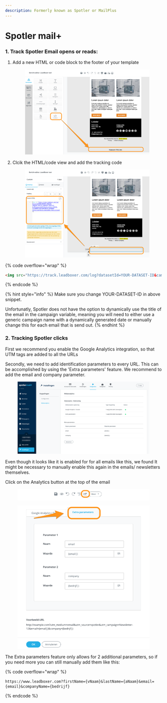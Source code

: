 ```yaml
---
description: Formerly known as Spotler or MailPlus
---
```


# Spotler mail+

### 1. Track Spotler Email opens or reads:

1.  Add a new HTML or code block to the footer of your template

    <figure><img src="../../../.gitbook/assets/Spotler (2).png" alt=""><figcaption></figcaption></figure>
2.  Clcik the HTML/code view and add the tracking code

    <figure><img src="../../../.gitbook/assets/Spotler (3).png" alt=""><figcaption></figcaption></figure>

{% code overflow="wrap" %}
```html
<img src="https://track.leadboxer.com/log?datasetId=YOUR-DATASET-ID&campaign=Spotler-Campaign-[date:en|dd-MM-yyyy|now]&email={email}&firstName={Voornaam}&lastName={Achternaam}&companyName={Bedrijfsnaam}">
```
{% endcode %}

{% hint style="info" %}
Make sure you change YOUR-DATASET-ID in above snippet.

Unfortunatly, Spotler does not have the option to dynamically use the title of the email in the campaign variable, meaning you will need to either use a generic campaign name with a dynamically generated date or manually change this for each email that is send out.
{% endhint %}

### 2. Tracking Spotler clicks

First we recommend you enable the Google Analytics integration, so that UTM tags are added to all the URLs

Secondly, we need to add identification parameters to every URL. This can be accomplished by using the 'Extra parameters' feature. We recommend to add the email and company parameter.

<figure><img src="../../../.gitbook/assets/Spotler (4).png" alt=""><figcaption></figcaption></figure>

Even though it looks like it is enabled for for all emails like this, we found It might be necessary to manually enable this again in the emails/ newsletters themselves.

&#x20;Click on the Analytics button at the top of the email

<figure><img src="../../../.gitbook/assets/Spotler (1) (1).png" alt=""><figcaption></figcaption></figure>

<figure><img src="../../../.gitbook/assets/Spotler (5).png" alt=""><figcaption></figcaption></figure>

The Extra parameters feature only allows for 2 additional parameters, so if you need more you can still manually add them like this:

{% code overflow="wrap" %}
```url
https://www.leadboxer.com?firstName={vNaam}&lastName={aNaam}&email={email}&companyName={bedrijf}
```
{% endcode %}

